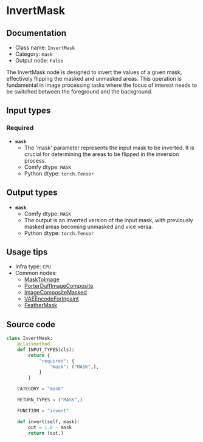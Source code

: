 # InvertMask
## Documentation
- Class name: `InvertMask`
- Category: `mask`
- Output node: `False`

The InvertMask node is designed to invert the values of a given mask, effectively flipping the masked and unmasked areas. This operation is fundamental in image processing tasks where the focus of interest needs to be switched between the foreground and the background.
## Input types
### Required
- **`mask`**
    - The 'mask' parameter represents the input mask to be inverted. It is crucial for determining the areas to be flipped in the inversion process.
    - Comfy dtype: `MASK`
    - Python dtype: `torch.Tensor`
## Output types
- **`mask`**
    - Comfy dtype: `MASK`
    - The output is an inverted version of the input mask, with previously masked areas becoming unmasked and vice versa.
    - Python dtype: `torch.Tensor`
## Usage tips
- Infra type: `CPU`
- Common nodes:
    - [MaskToImage](../../Comfy/Nodes/MaskToImage.md)
    - [PorterDuffImageComposite](../../Comfy/Nodes/PorterDuffImageComposite.md)
    - [ImageCompositeMasked](../../Comfy/Nodes/ImageCompositeMasked.md)
    - [VAEEncodeForInpaint](../../Comfy/Nodes/VAEEncodeForInpaint.md)
    - [FeatherMask](../../Comfy/Nodes/FeatherMask.md)



## Source code
```python
class InvertMask:
    @classmethod
    def INPUT_TYPES(cls):
        return {
            "required": {
                "mask": ("MASK",),
            }
        }

    CATEGORY = "mask"

    RETURN_TYPES = ("MASK",)

    FUNCTION = "invert"

    def invert(self, mask):
        out = 1.0 - mask
        return (out,)

```
